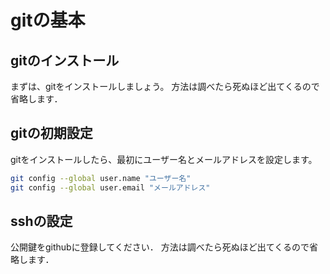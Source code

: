 # gitの基本

## gitのインストール

まずは、gitをインストールしましょう。
方法は調べたら死ぬほど出てくるので省略します．

## gitの初期設定

gitをインストールしたら、最初にユーザー名とメールアドレスを設定します。

```bash
git config --global user.name "ユーザー名"
git config --global user.email "メールアドレス"
```

## sshの設定
公開鍵をgithubに登録してください．
方法は調べたら死ぬほど出てくるので省略します．

